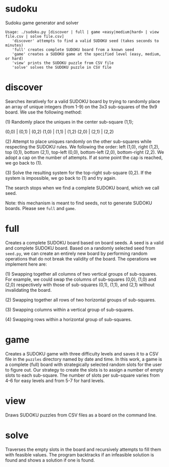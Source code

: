 # sudoku
Sudoku game generator and solver

```
Usage: ./sudoku.py [discover | full | game <easy|medium|hard> | view file.csv | solve file.csv]
   'discover' attempts to find a valid SUDOKU seed (takes seconds to minutes)
   'full' creates complete SUDOKU board from a known seed
   'game' creates a SUDOKU game at the specified level (easy, medium, or hard)
   'view' prints the SUDOKU puzzle from CSV file
   'solve' solves the SUDOKU puzzle in CSV file
 ```

# discover

Searches iteratively for a valid SUDOKU board by trying to randomly place an
array of unique integers (from 1-9) on the 3x3 sub-squares of the 9x9 board.
We use the following method:

(1) Randomly place the uniques in the center sub-square (1,1);

(0,0) | (0,1) | (0,2)
(1,0) | (1,1) | (1,2)
(2,0) | (2,1) | (2,2)

(2) Attempt to place uniques randomly on the other sub-squares while respecting
the SUDOKU rules. We following the order: left (1,0), right (1,2), top (0,1),
bottom (2,1), top-left (0,0), bottom-left (2,0), bottom-right (2,2).
We adopt a cap on the number of attempts. If at some point the cap is reached,
we go back to (1).

(3) Solve the resulting system for the top-right sub-square (0,2). If
the system is impossible, we go back to (1) and try again.

The search stops when we find a complete SUDOKU board, which we call seed.

Note: this mechanism is meant to find seeds, not to generate SUDOKU boards.
Please see `full` and `game`.

# full

Creates a complete SUDOKU board based on board seeds. A seed is a valid and
complete SUDOKU board. Based on a randomly selected seed from `seed.py`, we can
create an entirely new board by performing random operations that do not break
the validity of the board. The operations we implement here are:

(1) Swapping together all columns of two vertical groups of sub-squares.
For example, we could swap the columns of sub-squares (0,0), (1,0) and (2,0)
respectively with those of sub-squares (0,1), (1,1), and (2,1) without
invalidating the board.

(2) Swapping together all rows of two horizontal groups of sub-squares.

(3) Swapping columns within a vertical group of sub-squares.

(4) Swapping rows within a horizontal group of sub-squares.

# game

Creates a SUDOKU game with three difficulty levels and saves it to a CSV file in
the `puzzles` directory named by date and time. In this work, a game is a
complete (full) board with strategically selected random slots for the user to
figure out. Our strategy to create the slots is to assign a number of empty
slots to each sub-square. The number of slots per sub-square varies from 4-6 for
easy levels and from 5-7 for hard levels.

# view

Draws SUDOKU puzzles from CSV files as a board on the command line.

# solve

Traverses the empty slots in the board and recursively attempts to fill them
with feasible values. The program backtracks if an infeasible solution is found
and shows a solution if one is found.
